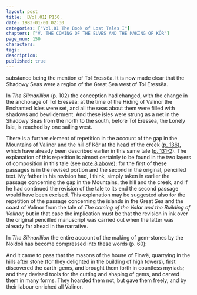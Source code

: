```yaml
---
layout: post
title: 【Vol.01】P150.
date: 1983-01-01 02:30
categories: ["Vol.01 The Book of Lost Tales I"]
chapters: ["V. THE COMING OF THE ELVES AND THE MAKING OF KÔR"]
page_num: 150
characters: 
tags: 
description: 
published: true
---
```


<p style="text-indent: 0;">
substance being the mention of Tol Eressëa. It is now made clear that the Shadowy Seas were a region of the Great Sea west of Tol Eressëa.
</p>

In <I>The Silmarillion</I> (p. 102) the conception had changed, with the change in the anchorage of Tol Eressëa: at the time of the Hiding of Valinor the Enchanted Isles were set, and all the seas about them were filled with shadows and bewilderment. And these isles were strung as a net in the Shadowy Seas from the north to the south, before Tol Eressëa, the Lonely Isle, is reached by one sailing west.

There is a further element of repetition in the account of the gap in the Mountains of Valinor and the hill of Kôr at the head of the creek ([p. 136]({{site.baseurl}}/vol01-p146)), which have already been described earlier in this same tale ([p. 131-2]({{site.baseurl}}/vol01-p131)). The explanation of this repetition is almost certainly to be found in the two layers of composition in this tale (see [note 8 above]({{site.baseurl}}/vol01-p140)); for the first of these passages is in the revised portion and the second in the original, pencilled text. My father in his revision had, I think, simply taken in earlier the passage concerning the gap in the Mountains, the hill and the creek, and if he had continued the revision of the tale to its end the second passage would have been excised. This explanation may be suggested also for the repetition of the passage concerning the islands in the Great Sea and the coast of Valinor from the tale of <I>The coming of the Valar and the Building of Valinor,</I> but in that case the implication must be that the revision in ink over the original pencilled manuscript was carried out when the latter was already far ahead in the narrative.

In <I>The Silmarillion</I> the entire account of the making of gem-stones by the Noldoli has become compressed into these words (p. 60):

And it came to pass that the masons of the house of Finwë, quarrying in the hills after stone (for they delighted in the building of high towers), first discovered the earth-gems, and brought them forth in countless myriads; and they devised tools for the cutting and shaping of gems, and carved them in many forms. They hoarded them not, but gave them freely, and by their labour enriched all Valinor.

